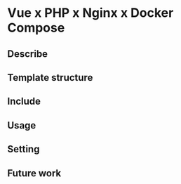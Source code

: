 # Vue x PHP x Nginx x Docker Compose

## Describe

## Template structure

## Include

## Usage

## Setting

## Future work
